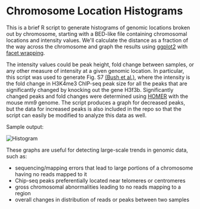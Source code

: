 Chromosome Location Histograms
=====


This is a brief R script to generate histograms of genomic locations broken out by chromosome, starting with a BED-like file containing chromosomal locations and intensity values. We'll calculate the distance as a fraction of the way across the chromosome and graph the results using [ggplot2][ggplot2] with [facet wrapping][facet wrapping]. 

The intensity values could be peak height, fold change between samples, or any other measure of intensity at a given genomic location. In particular, this script was used to generate Fig. S7 [(Bush et al.)][Bush], where the intensity is the fold change in H3K4me3 ChIP-seq peak size for all the peaks that are significantly changed by knocking out the gene H3f3b. Significantly changed peaks and fold changes were determined using [HOMER][HOMER] with the mouse mm9 genome. The script produces a graph for decreased peaks, but the data for increased peaks is also included in the repo so that the script can easily be modified to analyze this data as well. 

Sample output: 

![Histogram](https://raw.github.com/biobonnie/ChromosomeHistogram/master/H3K4me3-downinKOpeaks.png)

These graphs are useful for detecting large-scale trends in genomic data, such as:
 - sequencing/mapping errors that lead to large portions of a chromosome having no reads mapped to it
 - Chip-seq peaks preferentially located near telomeres or centromeres
 - gross chromosomal abnormalities leading to no reads mapping to a region
 - overall changes in distribution of reads or peaks between two samples

[ggplot2]: http://ggplot2.org
[facet wrapping]: http://wiki.stdout.org/rcookbook/Graphs/Facets%20(ggplot2)/
[Bush]: https://www.pubmedcentral.nih.gov/pmc/articles/PMC3635903/
[HOMER]: http://biowhat.ucsd.edu/homer/index.html